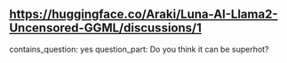 ## https://huggingface.co/Araki/Luna-AI-Llama2-Uncensored-GGML/discussions/1

contains_question: yes
question_part: Do you think it can be superhot?